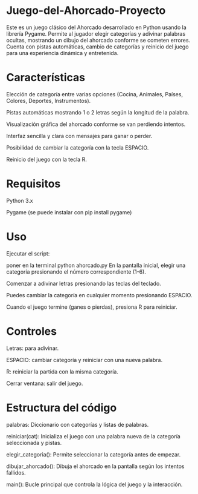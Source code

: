 # Juego-del-Ahorcado-Proyecto
Este es un juego clásico del Ahorcado desarrollado en Python usando la librería Pygame. Permite al jugador elegir categorías y adivinar palabras ocultas, mostrando un dibujo del ahorcado conforme se cometen errores. Cuenta con pistas automáticas, cambio de categorías y reinicio del juego para una experiencia dinámica y entretenida.

# Características
Elección de categoría entre varias opciones (Cocina, Animales, Países, Colores, Deportes, Instrumentos).

Pistas automáticas mostrando 1 o 2 letras según la longitud de la palabra.

Visualización gráfica del ahorcado conforme se van perdiendo intentos.

Interfaz sencilla y clara con mensajes para ganar o perder.

Posibilidad de cambiar la categoría con la tecla ESPACIO.

Reinicio del juego con la tecla R.

# Requisitos
Python 3.x

Pygame (se puede instalar con pip install pygame)

# Uso
Ejecutar el script:

poner en la terminal python ahorcado.py
En la pantalla inicial, elegir una categoría presionando el número correspondiente (1-6).

Comenzar a adivinar letras presionando las teclas del teclado.

Puedes cambiar la categoría en cualquier momento presionando ESPACIO.

Cuando el juego termine (ganes o pierdas), presiona R para reiniciar.

# Controles
Letras: para adivinar.

ESPACIO: cambiar categoría y reiniciar con una nueva palabra.

R: reiniciar la partida con la misma categoría.

Cerrar ventana: salir del juego.

# Estructura del código
palabras: Diccionario con categorías y listas de palabras.

reiniciar(cat): Inicializa el juego con una palabra nueva de la categoría seleccionada y pistas.

elegir_categoria(): Permite seleccionar la categoría antes de empezar.

dibujar_ahorcado(): Dibuja el ahorcado en la pantalla según los intentos fallidos.

main(): Bucle principal que controla la lógica del juego y la interacción.
